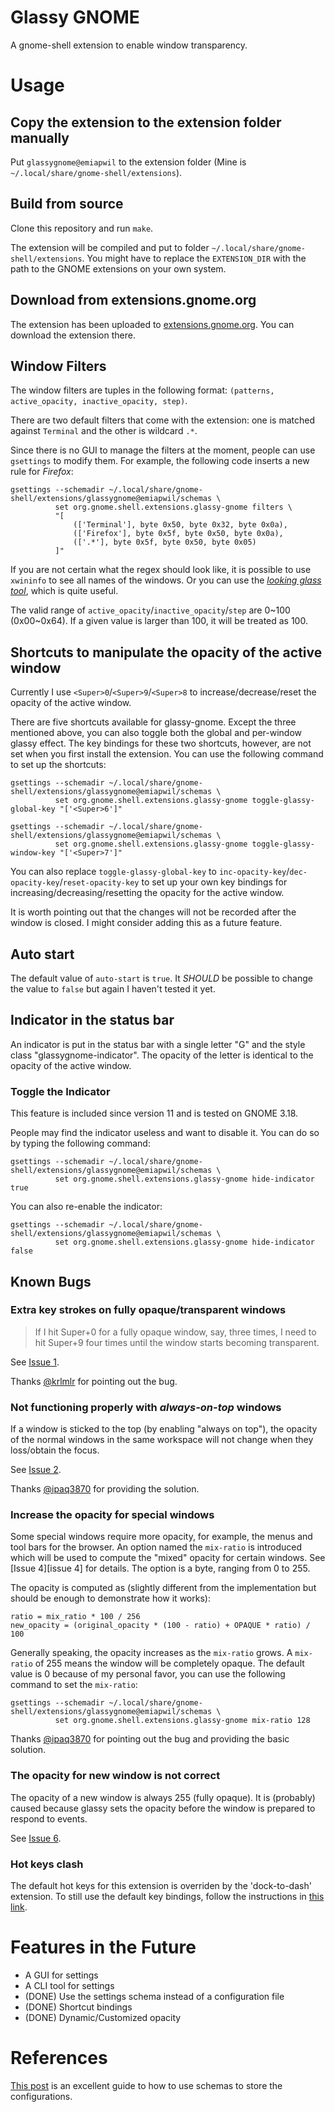# Glassy GNOME

A gnome-shell extension to enable window transparency.

# Usage

## Copy the extension to the extension folder manually

Put `glassygnome@emiapwil` to the extension folder (Mine is
`~/.local/share/gnome-shell/extensions`).

## Build from source

Clone this repository and run `make`.

The extension will be compiled and put to folder
`~/.local/share/gnome-shell/extensions`.  You might have to replace the
`EXTENSION_DIR` with the path to the GNOME extensions on your own system.

## Download from extensions.gnome.org

The extension has been uploaded to
[extensions.gnome.org](https://extensions.gnome.org/extension/982/glassy-gnome/).
You can download the extension there.

## Window Filters

The window filters are tuples in the following format: `(patterns,
active_opacity, inactive_opacity, step)`.

There are two default filters that come with the extension: one is matched
against `Terminal` and the other is wildcard `.*`.

Since there is no GUI to manage the filters at the moment, people can use
`gsettings` to modify them.  For example, the following code inserts a new rule
for *Firefox*:

~~~{.bash}
gsettings --schemadir ~/.local/share/gnome-shell/extensions/glassygnome@emiapwil/schemas \
          set org.gnome.shell.extensions.glassy-gnome filters \
	      "[
              (['Terminal'], byte 0x50, byte 0x32, byte 0x0a),
	          (['Firefox'], byte 0x5f, byte 0x50, byte 0x0a),
	          (['.*'], byte 0x5f, byte 0x50, byte 0x05)
          ]"
~~~

If you are not certain what the regex should look like, it is possible to use
`xwininfo` to see all names of the windows.  Or you can use the [*looking glass
tool*](looking-glass), which is quite useful.

The valid range of `active_opacity`/`inactive_opacity`/`step` are 0~100 (0x00~0x64).
If a given value is larger than 100, it will be treated as 100.

[looking-glass]: https://wiki.gnome.org/Projects/GnomeShell/LookingGlass

## Shortcuts to manipulate the opacity of the active window

Currently I use `<Super>0`/`<Super>9`/`<Super>8` to increase/decrease/reset the
opacity of the active window.

There are five shortcuts available for glassy-gnome.  Except the three mentioned
above, you can also toggle both the global and per-window glassy effect.  The
key bindings for these two shortcuts, however, are not set when you first
install the extension.  You can use the following command to set up the
shortcuts:

~~~{.bash}
gsettings --schemadir ~/.local/share/gnome-shell/extensions/glassygnome@emiapwil/schemas \
          set org.gnome.shell.extensions.glassy-gnome toggle-glassy-global-key "['<Super>6']"

gsettings --schemadir ~/.local/share/gnome-shell/extensions/glassygnome@emiapwil/schemas \
          set org.gnome.shell.extensions.glassy-gnome toggle-glassy-window-key "['<Super>7']"
~~~

You can also replace `toggle-glassy-global-key` to
`inc-opacity-key`/`dec-opacity-key`/`reset-opacity-key` to set up your own key
bindings for increasing/decreasing/resetting the opacity for the active window.

It is worth pointing out that the changes will not be recorded after the window
is closed.  I might consider adding this as a future feature.

## Auto start

The default value of `auto-start` is `true`.  It *SHOULD* be possible to change
the value to `false` but again I haven't tested it yet.

## Indicator in the status bar

An indicator is put in the status bar with a single letter "G" and the style
class "glassygnome-indicator".  The opacity of the letter is identical to the
opacity of the active window.

### Toggle the Indicator

This feature is included since version 11 and is tested on GNOME 3.18.

People may find the indicator useless and want to disable it.  You can do so by
typing the following command:

~~~
gsettings --schemadir ~/.local/share/gnome-shell/extensions/glassygnome@emiapwil/schemas \
          set org.gnome.shell.extensions.glassy-gnome hide-indicator true
~~~

You can also re-enable the indicator:

~~~
gsettings --schemadir ~/.local/share/gnome-shell/extensions/glassygnome@emiapwil/schemas \
          set org.gnome.shell.extensions.glassy-gnome hide-indicator false
~~~

## Known Bugs

### Extra key strokes on fully opaque/transparent windows

> If I hit Super+0 for a fully opaque window, say, three times, I need to hit
> Super+9 four times until the window starts becoming transparent.

See [Issue 1][issue-1].

Thanks [@krlmlr](https://github.com/krlmlr) for pointing out the bug.

[issue-1]: https://github.com/emiapwil/glassy-gnome/issues/1

### Not functioning properly with *always-on-top* windows

If a window is sticked to the top (by enabling "always on top"), the opacity of
the normal windows in the same workspace will not change when they loss/obtain
the focus.

See [Issue 2][issue-2].

Thanks [@ipaq3870](https://github.com/ipaq3870) for providing the solution.

[issue-2]: https://github.com/emiapwil/glassy-gnome/issues/2

### Increase the opacity for special windows

Some special windows require more opacity, for example, the menus and tool bars
for the browser.  An option named the `mix-ratio` is introduced which will be
used to compute the "mixed" opacity for certain windows.  See [Issue 4][issue 4]
for details.  The option is a byte, ranging from 0 to 255.

The opacity is computed as (slightly different from the implementation but
should be enough to demonstrate how it works):

~~~
ratio = mix_ratio * 100 / 256
new_opacity = (original_opacity * (100 - ratio) + OPAQUE * ratio) / 100
~~~

Generally speaking, the opacity increases as the `mix-ratio` grows. A
`mix-ratio` of 255 means the window will be completely opaque.  The default
value is 0 because of my personal favor, you can use the following command to
set the `mix-ratio`:

~~~
gsettings --schemadir ~/.local/share/gnome-shell/extensions/glassygnome@emiapwil/schemas \
          set org.gnome.shell.extensions.glassy-gnome mix-ratio 128
~~~

Thanks [@ipaq3870](https://github.com/ipaq3870) for pointing out the bug and
providing the basic solution.

[issue-4]: https://github.com/emiapwil/glassy-gnome/issues/4

### The opacity for new window is not correct

The opacity of a new window is always 255 (fully opaque).  It is (probably)
caused because glassy sets the opacity before the window is prepared to respond
to events.

See [Issue 6][issue-6].

[issue-6]: https://github.com/emiapwil/glassy-gnome/issues/6

### Hot keys clash

The default hot keys for this extension is overriden by the 'dock-to-dash' extension. To still use the default key bindings, follow the instructions in [this link](http://ubuntuhandbook.org/index.php/2019/05/disable-super-num-function-keys-in-ubuntu-18-04-19-04/).

# Features in the Future

- A GUI for settings
- A CLI tool for settings
- (DONE) Use the settings schema instead of a configuration file
- (DONE) Shortcut bindings
- (DONE) Dynamic/Customized opacity

# References

[This post][schema usage] is an excellent guide to how to use schemas to store
the configurations.

[schema usage]: http://www.mibus.org/2013/02/15/making-gnome-shell-plugins-save-their-config/
